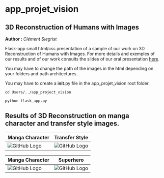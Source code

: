 # app_projet_vision
## 3D Reconstruction of Humans with Images

**Author :** *Clément Siegrist*

Flask-app small html/css presentation of a sample of our work on 3D Reconstruction of Humans with Images. For more details and exemples of our results
and of our work consults the slides of our oral presentation [here](https://github.com/clementsiegrist/app_projet_vision/blob/main/Grand_Projet_Vision_final-compressed.pdf).

You may have to change the path of the images in the html depending on your folders and path architectures. 

You may have to create a __init__.py file in the app_projet_vision root folder.

```
cd Users/../app_project_vision
```

```
python flask_app.py
```

## Results of 3D Reconstruction on manga character and transfer style images.

Manga Character | Transfer Style
------------ | -------------
![GitHub Logo](https://github.com/clementsiegrist/app_projet_vision/blob/main/static/thor/Capture%20d%E2%80%99e%CC%81cran%202021-01-25%20a%CC%80%2014.54.05.png) | ![GitHub Logo](https://github.com/clementsiegrist/app_projet_vision/blob/main/static/transfer/ts_blue.png)

Manga Character | Superhero
------------ | -------------
![GitHub Logo](https://github.com/clementsiegrist/app_projet_vision/blob/main/static/thor/Capture%20d%E2%80%99e%CC%81cran%202021-01-25%20a%CC%80%2013.30.57.png) | ![GitHub Logo](https://github.com/clementsiegrist/app_projet_vision/blob/main/static/thor/Capture%20d%E2%80%99e%CC%81cran%202021-01-25%20a%CC%80%2014.58.50.png)
